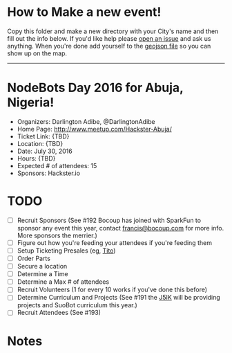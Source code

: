 # How to Make a new event!

Copy this folder and make a new directory with your City's name and then fill out the info below. If you'd like help please [open an issue](https://github.com/nodebots/nodebotsday/issues/new) and ask us anything. When you're done add yourself to the [geojson file](/2016/events.geojson) so you can show up on the map.

---

# NodeBots Day 2016 for Abuja, Nigeria!

 - Organizers: Darlington Adibe, @DarlingtonAdibe
 - Home Page: http://www.meetup.com/Hackster-Abuja/
 - Ticket Link: {TBD}
 - Location: {TBD}
 - Date: July 30, 2016
 - Hours: {TBD}
 - Expected # of attendees: 15
 - Sponsors: Hackster.io

# TODO

 - [ ] Recruit Sponsors (See #192 Bocoup has joined with SparkFun to sponsor any event this year, contact francis@bocoup.com for more info. More sponsors the merrier.)
 - [ ] Figure out how you're feeding your attendees if you're feeding them
 - [ ] Setup Ticketing Presales (eg, [Tito](https://ti.to/))
 - [ ] Order Parts
 - [ ] Secure a location
 - [ ] Determine a Time
 - [ ] Determine a Max # of attendees
 - [ ] Recruit Volunteers (1 for every 10 works if you've done this before)
 - [ ] Determine Curriculum and Projects (See #191 the [J5IK](https://www.sparkfun.com/nodebots2016) will be providing projects and SuoBot curriculum this year.)
 - [ ] Recruit Attendees (See #193)

# Notes

